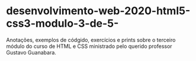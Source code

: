 # desenvolvimento-web-2020-html5-css3-modulo-3-de-5-
 Anotações, exemplos de códgido, exercícios e prints sobre o terceiro módulo do curso de HTML e CSS ministrado pelo querido professor Gustavo Guanabara.

